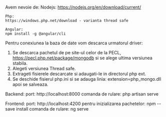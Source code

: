 Avem nevoie de: 
    Nodejs:
    https://nodejs.org/en/download/current/

    Php:
    https://windows.php.net/download - varianta thread safe

    Angular:
    npm install -g @angular/cli

Pentru conexiunea la baza de date vom descarca urmatorul driver:
1. Se descarca pachetul de pe site-ul celor de la PECL, https://pecl.php.net/package/mongodb si se alege ultima versiunea stabila.
2. Alegeti versiunea Thread safe.
3. Extrageti fisierele descarcate si adaugati-le in directorul php ext.
4. Se deschide fisierul php.ini si se adauga linia: extension=php_mongo.dll apoi se salveaza.

Backend:
port: http://localhost:8000
comanda de rulare: php artisan serve

Frontend:
port: http://localhost:4200
pentru inizializarea pachetelor: npm --save install
comanda de rulare: ng serve


